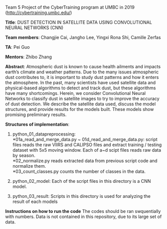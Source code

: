 Team 5 Project of the CyberTraining program at UMBC in 2019 (http://cybertraining.umbc.edu/)

**Title**:
DUST DETECTION IN SATELLITE DATA USING CONVOLUTIONAL NEURAL NETWORKS (CNN)

**Team members**: 
Changjie Cai, Jangho Lee, Yingxi Rona Shi, Camille Zerfas

**TA**: 
Pei Guo

**Mentors**: 
Zhibo Zhang

**Abstract**:
Atmospheric dust is known to cause health ailments and impacts earth’s climate
and weather patterns. Due to the many issues atmospheric dust contributes to, it is
important to study dust patterns and how it enters the atmosphere. In the past, many
scientists have used satellite data and physical-based algorithms to detect and track
dust, but these algorithms have many shortcomings. Herein, we consider Convolutional
Neural Networks to classify dust in satellite images to try to improve the accuracy of
dust detection. We describe the satellite data used, discuss the model structures, and
provide results for the models built. These models show promising preliminary results.

**Structures of implementation**:
1. python_01_datapreprocessing:    
  *01a_read_and_merge_data.py ~ 01d_read_and_merge_data.py: script files reads the raw VIIRS and CALIPSO files and extract training / testing dataset with 5x5 moving window. Each of a~d scipt files reads raw data by season.    
  *02_normalize.py reads extracted data from previous script code and normalize them.   
  *03_count_classes.py counts the number of classes in the data.

2. python_02_model:
  Each of the script files in this directory is a CNN model.
 
3. python_03_result:
  Scripts in this directory is used for analyzing the result of each models
  
**Instructions on how to run the code**
The codes should be ran swquentially with numbers. Data is not contained in this repository, due to its large set of data.
